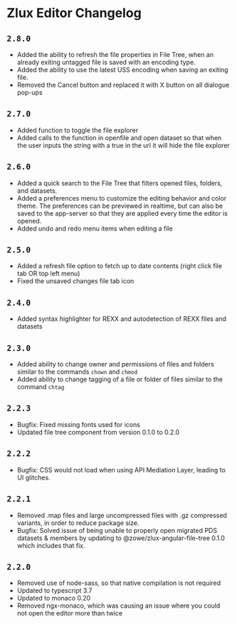 # Zlux Editor Changelog

## `2.8.0`
- Added the ability to refresh the file properties in File Tree, when an already exiting untagged file is saved with an encoding type.
- Added the ability to use the latest USS encoding when saving an exiting file.
- Removed the Cancel button and replaced it with X button on all dialogue pop-ups

## `2.7.0`
- Added function to toggle the file explorer
- Added calls to the function in openfile and open dataset so that when the user inputs the string with a true in the url it will hide the file explorer 

## `2.6.0`

- Added a quick search to the File Tree that filters opened files, folders, and datasets.
- Added a preferences menu to customize the editing behavior and color theme. The preferences can be previewed in realtime, but can also be saved to the app-server so that they are applied every time the editor is opened.
- Added undo and redo menu items when editing a file

## `2.5.0`

- Added a refresh file option to fetch up to date contents (right click file tab OR top left menu)
- Fixed the unsaved changes file tab icon

## `2.4.0`

- Added syntax highlighter for REXX and autodetection of REXX files and datasets

## `2.3.0`

- Added ability to change owner and permissions of files and folders similar to the commands `chown` and `chmod`
- Added ability to change tagging of a file or folder of files similar to the command `chtag`

## `2.2.3`

- Bugfix: Fixed missing fonts used for icons
- Updated file tree component from version 0.1.0 to 0.2.0

## `2.2.2`

- Bugfix: CSS would not load when using API Mediation Layer, leading to UI glitches.

## `2.2.1`

- Removed .map files and large uncompressed files with .gz compressed variants, in order to reduce package size.
- Bugfix: Solved issue of being unable to properly open migrated PDS datasets & members by updating to @zowe/zlux-angular-file-tree 0.1.0 which includes that fix.

## `2.2.0`

- Removed use of node-sass, so that native compilation is not required
- Updated to typescript 3.7
- Updated to monaco 0.20
- Removed ngx-monaco, which was causing an issue where you could not open the editor more than twice
